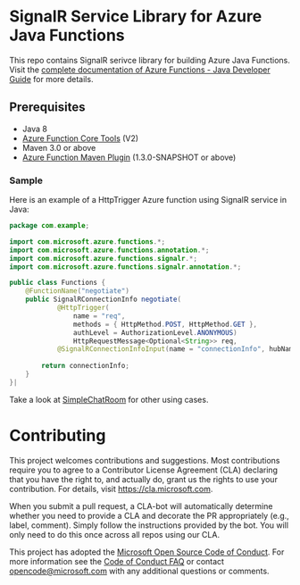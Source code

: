 # SignalR Service Library for Azure Java Functions
This repo contains SignalR serivce library for building Azure Java Functions. Visit the [complete documentation of Azure Functions - Java Developer Guide](https://docs.microsoft.com/en-us/azure/azure-functions/functions-reference-java) for more details.

## Prerequisites

* Java 8
* [Azure Function Core Tools](https://github.com/Azure/azure-functions-core-tools) (V2)
* Maven 3.0 or above
* [Azure Function Maven Plugin](https://github.com/Microsoft/azure-maven-plugins/) (1.3.0-SNAPSHOT or above)

### Sample

Here is an example of a HttpTrigger Azure function using SignalR service in Java:

```java
package com.example;

import com.microsoft.azure.functions.*;
import com.microsoft.azure.functions.annotation.*;
import com.microsoft.azure.functions.signalr.*;
import com.microsoft.azure.functions.signalr.annotation.*;

public class Functions {
    @FunctionName("negotiate")
    public SignalRConnectionInfo negotiate(
            @HttpTrigger(
                name = "req", 
                methods = { HttpMethod.POST, HttpMethod.GET },
                authLevel = AuthorizationLevel.ANONYMOUS) 
                HttpRequestMessage<Optional<String>> req,
            @SignalRConnectionInfoInput(name = "connectionInfo", hubName = "simplechat") SignalRConnectionInfo connectionInfo) {
                
        return connectionInfo;
    }
}|
```
Take a look at [SimpleChatRoom](https://github.com/Azure/azure-functions-signalrservice-extension/tree/dev/samples/simple-chat/java) for other using cases.

# Contributing

This project welcomes contributions and suggestions.  Most contributions require you to agree to a
Contributor License Agreement (CLA) declaring that you have the right to, and actually do, grant us
the rights to use your contribution. For details, visit https://cla.microsoft.com.

When you submit a pull request, a CLA-bot will automatically determine whether you need to provide
a CLA and decorate the PR appropriately (e.g., label, comment). Simply follow the instructions
provided by the bot. You will only need to do this once across all repos using our CLA.

This project has adopted the [Microsoft Open Source Code of Conduct](https://opensource.microsoft.com/codeofconduct/).
For more information see the [Code of Conduct FAQ](https://opensource.microsoft.com/codeofconduct/faq/) or
contact [opencode@microsoft.com](mailto:opencode@microsoft.com) with any additional questions or comments.
